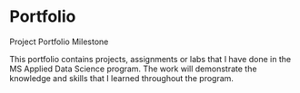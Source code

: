 # Portfolio
Project Portfolio Milestone

This portfolio contains projects, assignments or labs that I have done in the MS Applied Data Science program. The work will demonstrate the knowledge and skills that I learned throughout the program.
